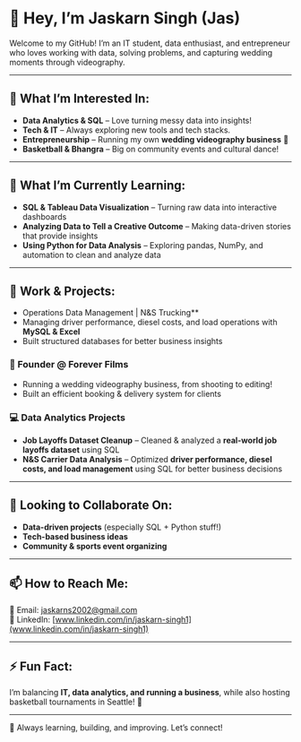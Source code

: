 # 👋 Hey, I’m Jaskarn Singh (Jas)
Welcome to my GitHub! I’m an IT student, data enthusiast, and entrepreneur who loves working with data, solving problems, and capturing wedding moments through videography.  

---

## 👀 What I’m Interested In:
- **Data Analytics & SQL** – Love turning messy data into insights!  
- **Tech & IT** – Always exploring new tools and tech stacks.  
- **Entrepreneurship** – Running my own **wedding videography business** 🎥  
- **Basketball & Bhangra** – Big on community events and cultural dance!  

---

## 🌱 What I’m Currently Learning:
- **SQL & Tableau Data Visualization** – Turning raw data into interactive dashboards  
- **Analyzing Data to Tell a Creative Outcome** – Making data-driven stories that provide insights  
- **Using Python for Data Analysis** – Exploring pandas, NumPy, and automation to clean and analyze data  

---

## 💼 Work & Projects:
- Operations Data Management | N&S Trucking**
- Managing driver performance, diesel costs, and load operations with **MySQL & Excel**  
- Built structured databases for better business insights  

### **🎥 Founder @ Forever Films**
- Running a wedding videography business, from shooting to editing!  
- Built an efficient booking & delivery system for clients  

### **💻 Data Analytics Projects**
- **Job Layoffs Dataset Cleanup** – Cleaned & analyzed a **real-world job layoffs dataset** using SQL  
- **N&S Carrier Data Analysis** – Optimized **driver performance, diesel costs, and load management** using SQL for better business decisions  

---

## 💞️ Looking to Collaborate On:
- **Data-driven projects** (especially SQL + Python stuff!)  
- **Tech-based business ideas**  
- **Community & sports event organizing**  

---

## 📫 How to Reach Me:
📩 Email: [jaskarns2002@gmail.com](mailto:jaskarns2002@gmail.com)  
💼 LinkedIn: [www.linkedin.com/in/jaskarn-singh1](www.linkedin.com/in/jaskarn-singh1)  

---

## ⚡ Fun Fact:
I’m balancing **IT, data analytics, and running a business**, while also hosting basketball tournaments in Seattle! 🏀  

---

🚀 Always learning, building, and improving. Let’s connect!  
